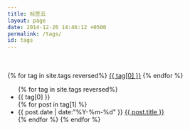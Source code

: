 ```yaml
---
title: 标签云
layout: page
date: 2014-12-26 14:46:12 +0500
permalink: /tags/
id: tags
---
```


<center><i class="fa fa-tags fa-3x"></i></center>
<br>
<br>

<div id='tag_cloud'>
  {% for tag in site.tags reversed%}
  <a href="#{{ tag[0] }}" title="{{ tag[0] }}" rel="{{ tag[1].size }}">{{ tag[0] }}</a>
  {% endfor %}
</div>

<ul class="listing">
  {% for tag in site.tags reversed%}
    <li class="listing-seperator" id="{{ tag[0] }}">{{ tag[0] }}</li>
  {% for post in tag[1] %}
    <li class="listing-item">
    <time datetime="{{ post.date | date:"%Y-%m-%d" }}">{{ post.date | date:"%Y-%m-%d" }}</time>
    <a href="/cn/{{ post.url }}" title="{{ post.title }}" class="listing-item-a">{{ post.title }}</a>
    </li>
  {% endfor %}
  {% endfor %}
</ul>

<script src="/js/jquery-1.7.1.min.js" type="text/javascript" charset="utf-8"></script> 
<script src="/js/jquery.tagcloud.js" type="text/javascript" charset="utf-8"></script>

<script language="javascript">
    $.fn.tagcloud.defaults = {
        size: {start: 14, end: 42, unit: 'px'},
        color: {start: '#ACE6E6', end: '#226666'}
    };
    $(function () {
    var recentColor, recentSize;
        $('#tag_cloud a')
            .tagcloud()
            .mouseover(function(){
                var thiz = $(this);
                recentColor = thiz.css('color');
                //recentSize = thiz.css('font-size');
                thiz.css({'color': '#226666'});
            })
            .mouseout(function(){
                $(this).css({'color': recentColor});
            });
    });
</script>